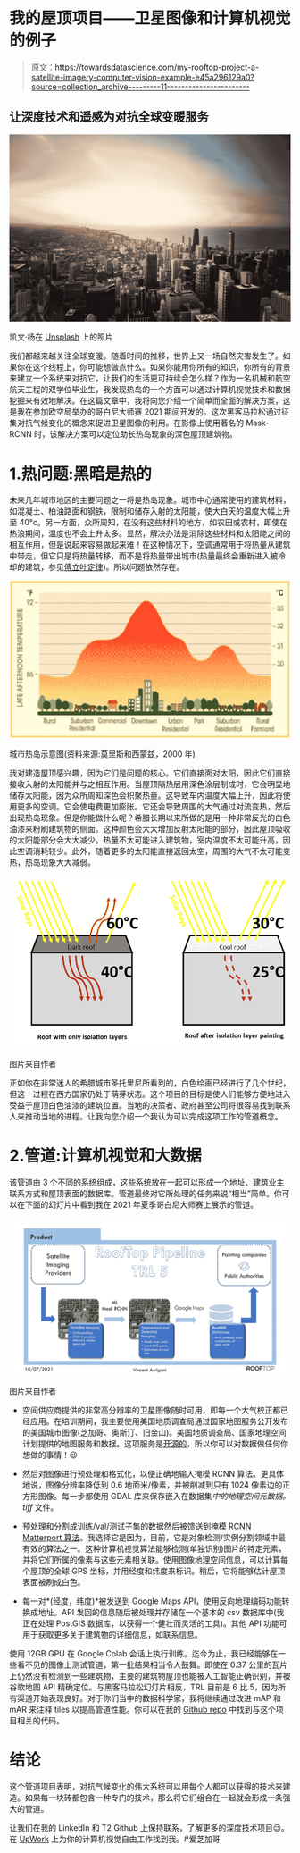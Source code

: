 # 我的屋顶项目——卫星图像和计算机视觉的例子

> 原文：<https://towardsdatascience.com/my-rooftop-project-a-satellite-imagery-computer-vision-example-e45a296129a0?source=collection_archive---------11----------------------->

## 让深度技术和遥感为对抗全球变暖服务

![](img/838d3ee5b5a56cdc1f70e7757e401ed4.png)

凯文·杨在 [Unsplash](https://unsplash.com?utm_source=medium&utm_medium=referral) 上的照片

我们都越来越关注全球变暖。随着时间的推移，世界上又一场自然灾害发生了。如果你在这个线程上，你可能想做点什么。如果你能用你所有的知识，你所有的背景来建立一个系统来对抗它，让我们的生活更可持续会怎么样？作为一名机械和航空航天工程的双学位毕业生，我发现热岛的一个方面可以通过计算机视觉技术和数据挖掘来有效地解决。在这篇文章中，我将向您介绍一个简单而全面的解决方案，这是我在参加欧空局举办的哥白尼大师赛 2021 期间开发的。这次黑客马拉松通过征集对抗气候变化的概念来促进卫星图像的利用。在影像上使用著名的 Mask-RCNN 时，该解决方案可以定位助长热岛现象的深色屋顶建筑物。

# 1.热问题:黑暗是热的

未来几年城市地区的主要问题之一将是热岛现象。城市中心通常使用的建筑材料，如混凝土、柏油路面和钢铁，限制和储存入射的太阳能，使大白天的温度大幅上升至 40°c。另一方面，众所周知，在没有这些材料的地方，如农田或农村，即使在热浪期间，温度也不会上升太多。显然，解决办法是消除这些材料和太阳能之间的相互作用，但是说起来容易做起来难！在这种情况下，空调通常用于将热量从建筑中带走，但它只是将热量转移，而不是将热量带出城市(热量最终会重新进入被冷却的建筑，参见[傅立叶定律](https://en.wikipedia.org/wiki/Thermal_conduction#Fourier%27s_law))。所以问题依然存在。

![](img/905e9a82691f20808559f3aec9a4577d.png)

城市热岛示意图(资料来源:莫里斯和西蒙兹，2000 年)

我对建造屋顶感兴趣，因为它们是问题的核心。它们直接面对太阳，因此它们直接接收入射的太阳能并与之相互作用。当屋顶隔热层用深色涂层制成时，它会明显地储存太阳能，因为众所周知深色会积聚热量。这导致车内温度大幅上升，因此将使用更多的空调。它会使电费更加膨胀。它还会导致周围的大气通过对流变热，然后出现热岛现象。但是你能做什么呢？希腊长期以来所做的是用一种非常反光的白色油漆来粉刷建筑物的侧面。这种颜色会大大增加反射太阳能的部分，因此屋顶吸收的太阳能部分会大大减少。热量不太可能进入建筑物，室内温度不太可能升高，因此空调消耗较少。此外，随着更多的太阳能直接返回太空，周围的大气不太可能变热，热岛现象大大减弱。

![](img/7630db813846e5117a7e2ea4100ecaad.png)

图片来自作者

正如你在非常迷人的希腊城市圣托里尼所看到的，白色绘画已经进行了几个世纪，但这一过程在西方国家仍处于萌芽状态。这个项目的目标是使人们能够方便地进入受益于屋顶白色油漆的建筑位置。当地的决策者、政府甚至公司将很容易找到联系人来推动当地的进程。让我向您介绍一个我认为可以完成这项工作的管道概念。

# 2.管道:计算机视觉和大数据

该管道由 3 个不同的系统组成，这些系统放在一起可以形成一个地址、建筑业主联系方式和屋顶表面的数据库。管道最终对它所处理的任务来说“相当”简单。你可以在下面的幻灯片中看到我在 2021 年夏季哥白尼大师赛上展示的管道。

![](img/375b6ac83d88ba1784314b9609eb4c8d.png)

图片来自作者

*   空间供应商提供的非常高分辨率的卫星图像随时可用，即每一个大气校正都已经应用。在培训期间，我主要使用美国地质调查局通过国家地图服务公开发布的美国城市图像(芝加哥、奥斯汀、旧金山)。美国地质调查局、国家地理空间计划提供的地图服务和数据。这项服务是[开源的](https://www.usgs.gov/faqs/what-are-terms-uselicensing-map-services-and-data-national-map?qt-news_science_products=0#qt-news_science_products)，所以你可以对数据做任何你想做的事情！😉
*   然后对图像进行预处理和格式化，以便正确地输入掩模 RCNN 算法。更具体地说，图像分辨率降低到 0.6 地面米/像素，并被削减到只有 1024 像素边的正方形图像。每一步都使用 GDAL 库来保存嵌入在数据集*中的地理空间元数据。tiff* 文件。

*   预处理和分割成训练/val/测试子集的数据然后被馈送到[掩模 RCNN Matterport 算法](https://github.com/matterport/Mask_RCNN)。我选择它是因为，目前，它是对象检测/实例分割领域中最有效的算法之一。这种计算机视觉算法能够检测(单独识别)图片的特定元素，并将它们所属的像素与这些元素相关联。使用图像地理空间信息，可以计算每个屋顶的全球 GPS 坐标，并用经度和纬度来标识。稍后，它将能够估计屋顶表面被刷成白色。
*   每一对*(经度，纬度)*被发送到 Google Maps API，使用反向地理编码功能转换成地址。API 发回的信息随后被处理并存储在一个基本的 csv 数据库中(我正在处理 PostGIS 数据库，以获得一个健壮而灵活的工具)。其他 API 功能可用于获取更多关于建筑物的详细信息，如联系信息。

使用 12GB GPU 在 Google Colab 会话上执行训练。迄今为止，我已经能够在一些看不见的图像上测试管道，第一批结果相当令人鼓舞。即使在 0.37 公里的瓦片上仍然没有检测到一些建筑物，主要的建筑物屋顶也能被人工智能正确识别，并被谷歌地图 API 精确定位。与黑客马拉松幻灯片相反，TRL 目前是 6 比 5，因为所有渠道开始表现良好。对于你们当中的数据科学家，我将继续通过改进 mAP 和 mAR 来注释 tiles 以提高管道性能。你可以在我的 [Github repo](https://github.com/vintel38/RoofTop-Project) 中找到与这个项目相关的代码。

# 结论

这个管道项目表明，对抗气候变化的伟大系统可以用每个人都可以获得的技术来建造。如果每一块砖都包含一种专门的技术，那么将它们组合在一起就会形成一条强大的管道。

让我们在我的 LinkedIn 和 T2 Github 上保持联系，了解更多的深度技术项目😉。在 [UpWork](https://www.upwork.com/o/profiles/users/~01a4ac604eff45e6ae/) 上为你的计算机视觉自由工作找到我。#爱芝加哥
